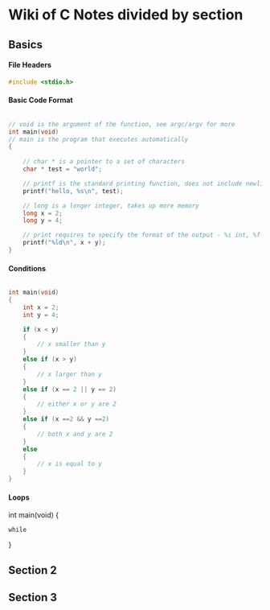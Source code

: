 # Wiki of C Notes divided by section

## Basics

#### File Headers
```c
#include <stdio.h>
```

#### Basic Code Format
```c

// void is the argument of the function, see argc/argv for more
int main(void) 
// main is the program that executes automatically
{
    
    // char * is a pointer to a set of characters
    char * test = "world";

    // printf is the standard printing function, does not include newlines
    printf("hello, %s\n", test);

    // long is a longer integer, takes up more memory
    long x = 2;
    long y = 4;

    // print requires to specify the format of the output - %i int, %f float, %c char
    printf("%ld\n", x + y);
}
```

#### Conditions

```c

int main(void)
{
    int x = 2;
    int y = 4;

    if (x < y)
    {
        // x smaller than y
    } 
    else if (x > y)
    {
        // x larger than y
    }
    else if (x == 2 || y == 2)
    {
        // either x or y are 2
    }
    else if (x ==2 && y ==2)
    {
        // both x and y are 2
    }
    else 
    {
        // x is equal to y
    }    
}
```

#### Loops

int main(void)
{

    while

}


## Section 2

## Section 3